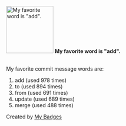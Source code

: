 <img src="https://my-badges.github.io/my-badges/favorite-word.png" alt="My favorite word is &quot;add&quot;." title="My favorite word is &quot;add&quot;." width="128">
<strong>My favorite word is &quot;add&quot;.</strong>
<br><br>

My favorite commit message words are:

1. add (used 978 times)
2. to (used 894 times)
3. from (used 691 times)
4. update (used 689 times)
5. merge (used 488 times)


Created by <a href="https://github.com/my-badges/my-badges">My Badges</a>